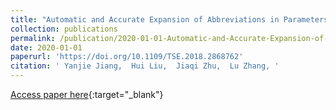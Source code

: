 ```yaml
---
title: "Automatic and Accurate Expansion of Abbreviations in Parameters"
collection: publications
permalink: /publication/2020-01-01-Automatic-and-Accurate-Expansion-of-Abbreviations-in-Parameters
date: 2020-01-01
paperurl: 'https://doi.org/10.1109/TSE.2018.2868762'
citation: ' Yanjie Jiang,  Hui Liu,  Jiaqi Zhu,  Lu Zhang, '
---
```

[Access paper here](https://doi.org/10.1109/TSE.2018.2868762){:target="_blank"}
